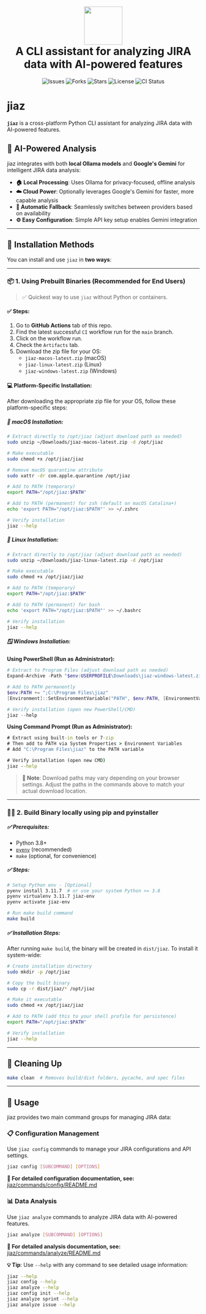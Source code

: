 <h1 align="center">
  <img src="https://raw.githubusercontent.com/sankur-codes/jiaz/main/utils/asset/jiaz_logo.jpg" width="100" />
  <br/>
  A CLI assistant for analyzing JIRA data with AI-powered features
</h1>

<p align="center">
  <img src="https://img.shields.io/github/issues/sankur-codes/jiaz?style=flat-square&logo=firebase&logoColor=C8332D" alt="Issues"/>
  <img src="https://img.shields.io/github/forks/sankur-codes/jiaz?style=flat-square&logo=transmission&logoColor=897BFF" alt="Forks"/>
  <img src="https://img.shields.io/github/stars/sankur-codes/jiaz?style=flat-square&logo=trustpilot&logoColor=FFFF66" alt="Stars"/>
  <img src="https://img.shields.io/github/license/sankur-codes/jiaz?style=flat-square&logo=open-source-initiative" alt="License"/>
  <img src="https://img.shields.io/github/actions/workflow/status/sankur-codes/jiaz/ci.yaml?logo=githubactions" alt="CI Status"/>
</p>


# jiaz

**`jiaz`** is a cross-platform Python CLI assistant for analyzing JIRA data with AI-powered features.

## 🤖 AI-Powered Analysis

jiaz integrates with both **local Ollama models** and **Google's Gemini** for intelligent JIRA data analysis:

- **🏠 Local Processing**: Uses Ollama for privacy-focused, offline analysis
- **☁️ Cloud Power**: Optionally leverages Google's Gemini for faster, more capable analysis
- **🔀 Automatic Fallback**: Seamlessly switches between providers based on availability
- **⚙️ Easy Configuration**: Simple API key setup enables Gemini integration

---

## 🚀 Installation Methods

You can install and use `jiaz` in **two ways**:

---

### 📦 1. Using Prebuilt Binaries (Recommended for End Users)

> ✅ Quickest way to use `jiaz` without Python or containers.

#### ✅ Steps:
1. Go to **GitHub Actions** tab of this repo.
2. Find the latest successful `CI` workflow run for the `main` branch.
3. Click on the workflow run.
4. Check the `Artifacts` tab.
5. Download the zip file for your OS:
   - `jiaz-macos-latest.zip` (macOS)
   - `jiaz-linux-latest.zip` (Linux)
   - `jiaz-windows-latest.zip` (Windows)

#### 💻 Platform-Specific Installation:

After downloading the appropriate zip file for your OS, follow these platform-specific steps:

##### 🍎 macOS Installation:

```bash
# Extract directly to /opt/jiaz (adjust download path as needed)
sudo unzip ~/Downloads/jiaz-macos-latest.zip -d /opt/jiaz

# Make executable
sudo chmod +x /opt/jiaz/jiaz

# Remove macOS quarantine attribute
sudo xattr -dr com.apple.quarantine /opt/jiaz

# Add to PATH (temporary)
export PATH="/opt/jiaz:$PATH"

# Add to PATH (permanent) for zsh (default on macOS Catalina+)
echo 'export PATH="/opt/jiaz:$PATH"' >> ~/.zshrc

# Verify installation
jiaz --help
```

##### 🐧 Linux Installation:

```bash
# Extract directly to /opt/jiaz (adjust download path as needed)
sudo unzip ~/Downloads/jiaz-linux-latest.zip -d /opt/jiaz

# Make executable
sudo chmod +x /opt/jiaz/jiaz

# Add to PATH (temporary)
export PATH="/opt/jiaz:$PATH"

# Add to PATH (permanent) for bash
echo 'export PATH="/opt/jiaz:$PATH"' >> ~/.bashrc

# Verify installation
jiaz --help
```

##### 🪟 Windows Installation:

**Using PowerShell (Run as Administrator):**
```powershell
# Extract to Program Files (adjust download path as needed)
Expand-Archive -Path "$env:USERPROFILE\Downloads\jiaz-windows-latest.zip" -DestinationPath "C:\Program Files\jiaz"

# Add to PATH permanently
$env:PATH += ";C:\Program Files\jiaz"
[Environment]::SetEnvironmentVariable("PATH", $env:PATH, [EnvironmentVariableTarget]::Machine)

# Verify installation (open new PowerShell/CMD)
jiaz --help
```

**Using Command Prompt (Run as Administrator):**
```cmd
# Extract using built-in tools or 7-zip
# Then add to PATH via System Properties > Environment Variables
# Add "C:\Program Files\jiaz" to the PATH variable

# Verify installation (open new CMD)
jiaz --help
```

> **📝 Note**: Download paths may vary depending on your browser settings. Adjust the paths in the commands above to match your actual download location.

---

### 🧑‍💻 2. Build Binary locally using pip and pyinstaller

##### ✅ Prerequisites:
- Python 3.8+
- [`pyenv`](https://github.com/pyenv/pyenv) (recommended)
- `make` (optional, for convenience)

##### ✅ Steps:

```bash
# Setup Python env - [Optional]
pyenv install 3.11.7  # or use your system Python >= 3.8
pyenv virtualenv 3.11.7 jiaz-env
pyenv activate jiaz-env

# Run make build command
make build 
```

##### ✅ Installation Steps:

After running `make build`, the binary will be created in `dist/jiaz`. To install it system-wide:

```bash
# Create installation directory
sudo mkdir -p /opt/jiaz

# Copy the built binary
sudo cp -r dist/jiaz/* /opt/jiaz

# Make it executable
sudo chmod +x /opt/jiaz/jiaz

# Add to PATH (add this to your shell profile for persistence)
export PATH="/opt/jiaz:$PATH"

# Verify installation
jiaz --help
```

---

## 🧹 Cleaning Up

```bash
make clean  # Removes build/dist folders, pycache, and spec files
```

---

## 🧪 Usage

jiaz provides two main command groups for managing JIRA data:

### 📋 Configuration Management
Use `jiaz config` commands to manage your JIRA configurations and API settings.

```bash
jiaz config [SUBCOMMAND] [OPTIONS]
```

**📖 For detailed configuration documentation, see:** [jiaz/commands/config/README.md](jiaz/commands/config/README.md)

### 📊 Data Analysis  
Use `jiaz analyze` commands to analyze JIRA data with AI-powered features.

```bash
jiaz analyze [SUBCOMMAND] [OPTIONS]
```

**📖 For detailed analysis documentation, see:** [jiaz/commands/analyze/README.md](jiaz/commands/analyze/README.md)

**💡 Tip**: Use `--help` with any command to see detailed usage information:

```bash
jiaz --help
jiaz config --help
jiaz analyze --help
jiaz config init --help
jiaz analyze sprint --help
jiaz analyze issue --help
```
